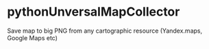 # pythonUnversalMapCollector
 Save map to big PNG from any cartographic resource (Yandex.maps, Google Maps etc)
